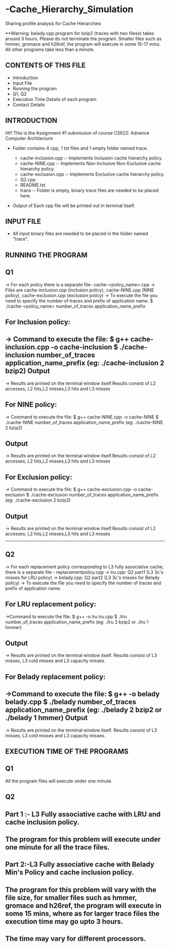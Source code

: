 # -Cache_Hierarchy_Simulation
Sharing profile analysis for Cache Hierarchies


**Warning: belady.cpp program for bzip2 (traces with two filess) takes around 3 hours. Please do not terminate 
the program. Smaller files such as hmmer, gromace and h26ref, the program will execute in some 15-17 mins. 
All other programs take less than a minute.


CONTENTS OF THIS FILE
---------------------

 * Introduction
 * Input File
 * Running the program
  * Q1, Q2
 * Execution Time Details of each program
 * Contact Details


INTRODUCTION
------------

Hi!! This is the Assignment #1 submission of course CS622: Advance Computer Architecture

* Folder contains 4 cpp, 1 txt files and 1 empty folder named trace.
	* cache-inclusion.cpp :- Implements Inclusion cache hierarchy policy.
	* cache-NINE.cpp :- Implements Non-Inclusive Non-Exclusive cache hierarchy policy.
	* cache-exclusion.cpp :- Implements Exclusive cache hierarchy policy.
	* Q2.cpp
	* README.txt 
	* trace :- Folder is empty, binary trace files are needed to be placed here.

* Output of Each cpp file will be printed out in terminal itself.

INPUT FILE
-------------
* All input binary files are needed to be placed in the folder named "trace".


RUNNING THE PROGRAM
----------------

Q1 
------
-> For each policy there is a separate file- cache-<policy_name>.cpp 
-> Files are cache-inclusion.cpp (inclusion policy), cache-NINE.cpp (NINE policy), cache-exclusion.cpp (exclusion poilcy)
-> To execute the file you need to specify the number of traces and prefix of application name.
	$ ./cache-<policy_name> number_of_traces application_name_prefix

For Inclusion policy:
-------------
-> Command to execute the file:
	$ g++ cache-inclusion.cpp -o cache-inclusion
	$ ./cache-inclusion number_of_traces application_name_prefix (eg: ./cache-inclusion 2 bzip2)
Output
-------------
-> Results are printed on the terminal window itself.Results consist of L2 accesses, L2 hits,L2 misses,L3 hits and L3 misses

For NINE policy:
-------------
-> Command to execute the file:
	$ g++ cache-NINE.cpp -o cache-NINE
	$ ./cache-NINE number_of_traces application_name_prefix (eg: ./cache-NINE 2 bzip2)

Output
-------------
-> Results are printed on the terminal window itself.Results consist of L2 accesses, L2 hits,L2 misses,L3 hits and L3 misses

For Exclusion policy:
-------------
-> Command to execute the file:
	$ g++ cache-exclusion.cpp -o cache-exclusion
	$ ./cache-exclusion number_of_traces application_name_prefix (eg: ./cache-exclusion 2 bzip2)

Output
-------------
-> Results are printed on the terminal window itself.Results consist of L2 accesses, L2 hits,L2 misses,L3 hits and L3 misses

-------------
Q2
------
-> For each replacement policy corresponding to L3 fully associative cache, there is a separate file - replacementpolicy.cpp
-> lru.cpp: Q2 part1 (L3 3c's misses for LRU policy) 
-> belady.cpp: Q2 part2 (L3 3c's misses for Belady policy)
-> To execute the file you need to specify the number of traces and prefix of application name.

For LRU replacement policy:
-------------
->Command to execute the file:
            $ g++ -o lru lru.cpp
      	    $ ./lru number_of_traces application_name_prefix (eg: ./lru 2 bzip2 or ./lru 1 hmmer)
      	    
 Output
----------     	    
-> Results are printed on the terminal window itself. Results consist of L3 misses, L3 cold misses and L3 capacity misses. 


For Belady replacement policy:
-------------  
->Command to execute the file:
            $ g++ -o belady belady.cpp
      	    $ ./belady number_of_traces application_name_prefix (eg: ./belady 2 bzip2 or ./belady 1 hmmer)
 Output
----------     	    
-> Results are printed on the terminal window itself. Results consist of L3 misses, L3 cold misses and L3 capacity misses.   	   
            

EXECUTION TIME OF THE PROGRAMS
------------------------------
Q1
---------
All the program files will execute under one minute.

Q2
---------
Part 1 :- L3 Fully associative cache with LRU and cache inclusion policy.
----------
The program for this problem will execute under one minute for all the trace files.
----------
Part 2:-L3 Fully associative cache with Belady Min's Policy and cache inclusion policy.
----------
The program for this problem will vary with the file size, for smaller files such as hmmer, gromace and h26ref,
the program will execute in some 15 mins, where as for larger trace files the execution time may go upto 
3 hours.
------------------------------------------------------------------------------------------------------------------
The time may vary for different processors.
------------------------------------------------------------------------------------------------------------------
